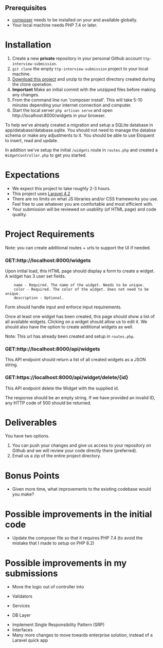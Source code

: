 
## Prerequisites

* [composer](https://getcomposer.org/download/) needs to be installed on your and available globally.
* Your local machine needs PHP 7.4 or later.

# Installation

1. Create a new **private** repository in your personal Github account `ttp-interview-submission`.
2. `git clone` the empty `ttp-interview-submission` project to your local machine.
3. [Download this project](https://github.com/timetopet/2021-05-Interview-Project/archive/refs/heads/master.zip) and unzip to the project directory created during the clone operation.
4. **Important** Make an initial commit with the unzipped files before making any changes.
5. From the command line run 'composer install'. This will take 5-10 minutes depending your internet connection and computer.
6. Start the local server `php artisan serve` and open http://localhost:8000/widgets in your browser.


To help we've already created a migration and setup a SQLite database in app/database/database.sqlite. You should not need to manage the databse schema or make any adjustments to it. You should be able to use Eloquent to insert, read and update.

In addition we've setup the initial `/widgets` route in `routes.php` and created a `WidgetController.php` to get you started.

# Expectations

* We expect this project to take roughly 2-3 hours. 
* This project uses [Laravel 4.2](https://laravel.com/docs/4.2) 
* There are no limits on what JS libraries and/or CSS frameworks you use. Feel free to use whatever you are comfortable and most efficient with.
* Your submission will be reviewed on usability (of HTML page) and code quality. 
 
# Project Requirements

Note: you can create additional routes + urls to support the UI if needed.

### GET:http://localhost:8000/widgets

Upon initial load, this HTML page should display a form to create a widget. A widget has 3 user set fields.

```
    name - Required. The name of the widget. Needs to be unique.
    color - Required. The color of the widget. Does not need to be unique.
    description - Optional. 
```

Form should handle input and enforce input requirements.

Once at least one widget has been created, this page should show a list of all available widgets. Clicking on a widget should allow us to edit it. We should also have the option to create additional widgets as well.

Note: This url has already been created and setup in `routes.php`. 

### GET:http://localhost:8000/api/widgets

This API endpoint should return a list of all created widgets as a JSON string.

### GET:https://localhost:8000/api/widget/delete/{id}

This API endpoint delete the Widget with the supplied id.

The response should be an empty string. If we have provided an invalid ID, any HTTP code of 500 should be returned.

# Deliverables

You have two options. 

1. You can push your changes and give us access to your repository on Github and we will review your code directly there (preferred).
2. Email us a zip of the entire project directory.

# Bonus Points

* Given more time, what improvements to the existing codebase would you make? 


# Possible improvements in the initial code
* Update the composer file so that it requires PHP 7.4 (to avoid the mistake that I made to setup on PHP 8.2)

# Possible improvements in my submissions
*  Move the logic out of controller into

  - Validators

  - Services

  - DB Layer

* Implement Single Responsibility Pattern (SRP)
* Interfaces
* Many more changes to move towards enterprise solution, instead of a Laravel quick app
